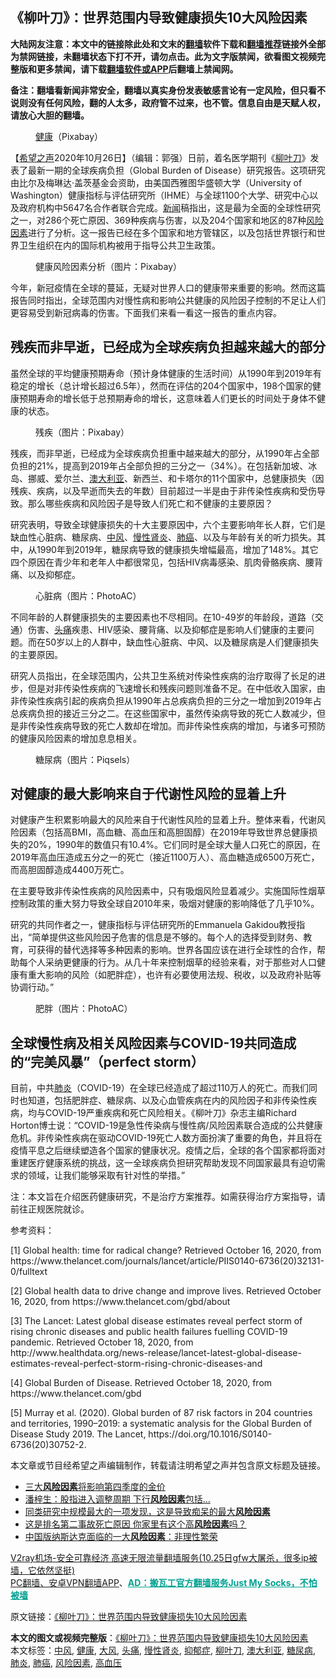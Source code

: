  <h2>《柳叶刀》：世界范围内导致健康损失10大风险因素</h2> <p class="notice"><b>大陆网友注意：本文中的链接除此处和文末的<a href="https://github.com/bannedbook/fanqiang" >翻墙</a>软件下载和<a href="https://github.com/killgcd/justmysocks/blob/master/README.md">翻墙推荐</a>链接外全部为禁网链接，未翻墙状态下打不开，请勿点击。此为文字版禁闻，欲看图文视频完整版和更多禁闻，请下载<a href="https://github.com/bannedbook/fanqiang">翻墙软件或APP</a>后翻墙上禁闻网。</p><p>备注：翻墙看新闻非常安全，翻墙以真实身份发表敏感言论有一定风险，但只看不说则没有任何风险，翻的人太多，政府管不过来，也不管。信息自由是天赋人权，请放心大胆的翻墙。</b></p>  <div class="entry"> <figure><figcaption><a href="https://www.bannedbook.org/bnews/tag/%e5%81%a5%e5%ba%b7/" class="st_tag internal_tag" rel="tag" title="标签 健康 下的日志">健康</a>（Pixabay）</figcaption></figure> <p>【<span class='wp_keywordlink_affiliate'><a href="https://www.soundofhope.org" title="希望之声" target="_blank">希望之声</a></span>2020年10月26日】（编辑：郭强）日前，着名医学期刊《<a href="https://www.bannedbook.org/bnews/tag/%E6%9F%B3%E5%8F%B6%E5%88%80/" class="st_tag internal_tag" rel="tag" title="标签 柳叶刀 下的日志">柳叶刀</a>》发表了最新一期的全球疾病负担（Global Burden of Disease）研究报告。这项研究由比尔及梅琳达·盖茨基金会资助，由美国西雅图华盛顿大学（University of Washington）健康指标与评估研究所（IHME）与全球1100个大学、研究中心以及政府机构中5647名合作者联合完成。<span class='wp_keywordlink_affiliate'><a href="https://www.bannedbook.org/" title="新闻">新闻</a></span>稿指出，这是最为全面的全球性研究之一，对286个死亡原因、369种疾病与伤害，以及204个国家和地区的87种<a href="https://www.bannedbook.org/bnews/tag/%E9%A3%8E%E9%99%A9%E5%9B%A0%E7%B4%A0/" class="st_tag internal_tag" rel="tag" title="标签 风险因素 下的日志">风险因素</a>进行了分析。这一报告已经在多个国家和地方管辖区，以及包括世界银行和世界卫生组织在内的国际机构被用于指导公共卫生政策。</p> <figure><figcaption>健康风险因素分析（图片：Pixabay）</figcaption></figure> <p>今年，新冠疫情在全球的蔓延，无疑对世界人口的健康带来重要的影响。然而这篇报告同时指出，全球范围内对慢性病和影响公共健康的风险因子控制的不足让人们更容易受到新冠病毒的伤害。下面我们来看一看这一报告的重点内容。</p> <h2>残疾而非早逝，已经成为全球疾病负担越来越大的部分</h2> <p>虽然全球的平均健康预期寿命（预计身体健康的生活时间）从1990年到2019年有稳定的增长（总计增长超过6.5年），然而在评估的204个国家中，198个国家的健康预期寿命的增长低于总预期寿命的增长，这意味着人们更长的时间处于身体不健康的状态。</p> <figure><figcaption>残疾（图片：Pixabay）</figcaption></figure> <p>残疾，而非早逝，已经成为全球疾病负担重中越来越大的部分，从1990年占全部负担的21%，提高到2019年占全部负担的三分之一（34%）。在包括新加坡、冰岛、挪威、爱尔兰、<a href="https://www.bannedbook.org/bnews/tag/%e6%be%b3%e5%a4%a7%e5%88%a9%e4%ba%9a/" class="st_tag internal_tag" rel="tag" title="标签 澳大利亚 下的日志">澳大利亚</a>、新西兰、和卡塔尔的11个国家中，总健康损失（因残疾、疾病，以及早逝而失去的年数）目前超过一半是由于非传染性疾病和受伤导致。那么哪些疾病和风险因子是导致人们死亡和不健康的主要原因？</p> <p>研究表明，导致全球健康损失的十大主要原因中，六个主要影响年长人群，它们是缺血性心脏病、糖尿病、<a href="https://www.bannedbook.org/bnews/tag/%E4%B8%AD%E9%A3%8E/" class="st_tag internal_tag" rel="tag" title="标签 中风 下的日志">中风</a>、<a href="https://www.bannedbook.org/bnews/tag/%e6%85%a2%e6%80%a7%e8%82%be%e7%82%8e/" class="st_tag internal_tag" rel="tag" title="标签 慢性肾炎 下的日志">慢性肾炎</a>、<a href="https://www.bannedbook.org/bnews/tag/%e8%82%ba%e7%99%8c/" class="st_tag internal_tag" rel="tag" title="标签 肺癌 下的日志">肺癌</a>、以及与年龄有关的听力损失。其中，从1990年到2019年，糖尿病导致的健康损失增幅最高，增加了148%。其它四个原因在青少年和老年人中都很常见，包括HIV病毒感染、肌肉骨骼疾病、腰背痛、以及抑郁症。</p>  <figure><figcaption>心脏病（图片：PhotoAC）</figcaption></figure> <p>不同年龄的人群健康损失的主要因素也不尽相同。在10-49岁的年龄段，道路（交通）伤害、<a href="https://www.bannedbook.org/bnews/tag/%e5%a4%b4%e7%97%9b/" class="st_tag internal_tag" rel="tag" title="标签 头痛 下的日志">头痛</a>疾患、HIV感染、腰背痛、以及抑郁症是影响人们健康的主要问题。而在50岁以上的人群中，缺血性心脏病、中风、以及糖尿病是人们健康损失的主要原因。</p> <p>研究人员指出，在全球范围内，公共卫生系统对传染性疾病的治疗取得了长足的进步，但是对非传染性疾病的飞速增长和残疾问题则准备不足。在中低收入国家，由非传染性疾病引起的疾病负担从1990年占总疾病负担的三分之一增加到2019年占总疾病负担的接近三分之二。在这些国家中，虽然传染病导致的死亡人数减少，但是非传染性疾病导致的死亡人数却在增加。而非传染性疾病的增加，与诸多可预防的健康风险因素的增加息息相关。</p> <figure><figcaption>糖尿病（图片：Piqsels）</figcaption></figure> <h2>对健康的最大影响来自于代谢性风险的显着上升</h2> <p>对健康产生积累影响最大的风险来自于代谢性风险的显着上升。整体来看，代谢风险因素（包括高BMI，高血糖、高血压和高胆固醇）在2019年导致世界总健康损失的20%，1990年的数值只有10.4%。它们同时是全球大量人口死亡的原因，在2019年高血压造成五分之一的死亡（接近1100万人）、高血糖造成6500万死亡，而高胆固醇造成4400万死亡。</p> <p>在主要导致非传染性疾病的风险因素中，只有吸烟风险显着减少。实施国际性烟草控制政策的重大努力导致全球自2010年来，吸烟对健康的影响降低了几乎10%。</p> <p>研究的共同作者之一，健康指标与评估研究所的Emmanuela Gakidou教授指出，“简单提供这些风险因子危害的信息是不够的。每个人的选择受到财务、教育，可获得的替代选择等多种因素的影响。世界各国应该在进行全球性的合作，帮助每个人采纳更健康的行为。从几十年来控制烟草的经验来看，对于那些对人口健康有重大影响的风险（如肥胖症），也许有必要使用法规、税收，以及政府补贴等协调行动。”</p>  <figure><figcaption>肥胖（图片：PhotoAC）</figcaption></figure> <h2>全球慢性病及相关风险因素与COVID-19共同造成的“完美风暴”（perfect storm）</h2> <p>目前，中共<a href="https://www.bannedbook.org/bnews/tag/%e8%82%ba%e7%82%8e/" class="st_tag internal_tag" rel="tag" title="标签 肺炎 下的日志">肺炎</a>（COVID-19）在全球已经造成了超过110万人的死亡。而我们同时也知道，包括肥胖症、糖尿病、以及心血管疾病在内的风险因子和非传染性疾病，均与COVID-19严重疾病和死亡风险相关。《柳叶刀》杂志主编Richard Horton博士说：“COVID-19是急性传染病与慢性病/风险因素联合造成的公共健康危机。非传染性疾病在驱动COVID-19死亡人数方面扮演了重要的角色，并且将在疫情平息之后继续塑造各个国家的健康状况。疫情之后，全球的各个国家都将面对重建医疗健康系统的挑战，这一全球疾病负担研究帮助发现不同国家最具有迫切需求的领域，让我们能够采取有针对性的举措。”</p> <p>注：本文旨在介绍医药健康研究，不是治疗方案推荐。如需获得治疗方案指导，请前往正规医院就诊。</p> <p>参考资料：</p> <p>[1] Global health: time for radical change? Retrieved October 16, 2020, from https://www.thelancet.com/journals/lancet/article/PIIS0140-6736(20)32131-0/fulltext</p> <p>[2] Global health data to drive change and improve lives. Retrieved October 16, 2020, from https://www.thelancet.com/gbd/about</p>  <p>[3] The Lancet: Latest global disease estimates reveal perfect storm of rising chronic diseases and public health failures fuelling COVID-19 pandemic. Retrieved October 18, 2020, from http://www.healthdata.org/news-release/lancet-latest-global-disease-estimates-reveal-perfect-storm-rising-chronic-diseases-and</p> <p>[4] Global Burden of Disease. Retrieved October 18, 2020, from https://www.thelancet.com/gbd</p> <p>[5] Murray et al. (2020). Global burden of 87 risk factors in 204 countries and territories, 1990–2019: a systematic analysis for the Global Burden of Disease Study 2019. The Lancet, https://doi.org/10.1016/S0140-6736(20)30752-2.</p> <p>本文章或节目经希望之声编辑制作，转载请注明希望之声并包含原文标题及链接。</p> <ul class='op-related-articles' title='相关阅读'> <li><a href='https://www.bannedbook.org/bnews/finance/20200924/1401974.html' target='_blank'>三大<b>风险因素</b>将影响第四季度的金价</a></li> <li><a href='https://www.bannedbook.org/bnews/cnnews/20200426/1319538.html' target='_blank'>潘梓生：股指进入调整周期 下行<b>风险因素</b>包括…</a></li> <li><a href='https://www.bannedbook.org/bnews/comments/20191105/1218039.html' target='_blank'>同类研究中规模最大的一项发现，这是导致痴呆的最大<b>风险因素</b></a></li> <li><a href='https://www.bannedbook.org/bnews/lifebaike/20190713/1157505.html' target='_blank'>这是排名第二事故死亡原因 你家里有这个高<b>风险因素</b>吗？</a></li> <li><a href='https://www.bannedbook.org/bnews/cnnews/20190404/1108505.html' target='_blank'>中国版纳斯达克面临的一大<b>风险因素</b>：非理性繁荣</a></li> </ul> <p class="texttj"> <a href="https://www.bannedbook.org/forum23/topic22702.html" target="_blank">V2ray机场-安全可靠经济 高速无限流量翻墙服务(10.25日gfw大屠杀，很多ip被墙，它依然坚挺)</a><br/> <a href="https://github.com/bannedbook/fanqiang/wiki/%E7%A6%81%E9%97%BB%E7%BD%91%E5%AE%89%E5%8D%93%E7%BF%BB%E5%A2%99%E6%96%B0%E9%97%BBAPP" target="_blank">PC翻墙、安卓VPN翻墙APP</a>、<span onclick="window.open('https://github.com/killgcd/justmysocks/blob/master/README.md')" style="font-weight:bold;color:#00A191;cursor:pointer;text-decoration:underline;outline:none">AD：搬瓦工官方翻墙服务Just My Socks，不怕被墙</span></p><p>原文链接：<a class="src_link"  href="https://www.soundofhope.org/post/435520" target="_blank">《柳叶刀》：世界范围内导致健康损失10大风险因素</a></p> <a name='sharetosocial'></a>       <div><b>本文的图文或视频完整版</b>：<a href='https://www.bannedbook.org/bnews/comments/20201026/1420464.html'>《柳叶刀》：世界范围内导致健康损失10大风险因素</a></div>  </div><!--END ENTRY--> <div class="postfooter"> <div>本文标签：<a href="https://www.bannedbook.org/bnews/tag/%E4%B8%AD%E9%A3%8E/" rel="tag">中风</a>, <a href="https://www.bannedbook.org/bnews/tag/%e5%81%a5%e5%ba%b7/" rel="tag">健康</a>, <a href="https://www.bannedbook.org/bnews/tag/%E5%A4%A7%E9%A3%8E/" rel="tag">大风</a>, <a href="https://www.bannedbook.org/bnews/tag/%e5%a4%b4%e7%97%9b/" rel="tag">头痛</a>, <a href="https://www.bannedbook.org/bnews/tag/%e6%85%a2%e6%80%a7%e8%82%be%e7%82%8e/" rel="tag">慢性肾炎</a>, <a href="https://www.bannedbook.org/bnews/tag/%e6%8a%91%e9%83%81%e7%97%87/" rel="tag">抑郁症</a>, <a href="https://www.bannedbook.org/bnews/tag/%E6%9F%B3%E5%8F%B6%E5%88%80/" rel="tag">柳叶刀</a>, <a href="https://www.bannedbook.org/bnews/tag/%e6%be%b3%e5%a4%a7%e5%88%a9%e4%ba%9a/" rel="tag">澳大利亚</a>, <a href="https://www.bannedbook.org/bnews/tag/%e7%b3%96%e5%b0%bf%e7%97%85/" rel="tag">糖尿病</a>, <a href="https://www.bannedbook.org/bnews/tag/%e8%82%ba%e7%82%8e/" rel="tag">肺炎</a>, <a href="https://www.bannedbook.org/bnews/tag/%e8%82%ba%e7%99%8c/" rel="tag">肺癌</a>, <a href="https://www.bannedbook.org/bnews/tag/%E9%A3%8E%E9%99%A9%E5%9B%A0%E7%B4%A0/" rel="tag">风险因素</a>, <a href="https://www.bannedbook.org/bnews/tag/%e9%ab%98%e8%a1%80%e5%8e%8b/" rel="tag">高血压</a></div>  </div><!--END POSTFOOTER--> 